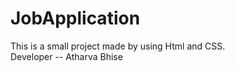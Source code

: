 # JobApplication
This is a small project made by using Html and CSS.
<br>
Developer --   Atharva Bhise
